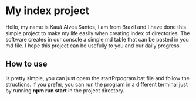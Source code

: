 # My index project

Hello, my name is Kauã Alves Santos, I am from Brazil and I have done this simple project to make my life easily when creating index of directories. The software creates in our console a simple md table that can be pasted in you md file. I hope this project can be usefully to you and our daily progress.

## How to use

Is pretty simple, you can just opem the startPrpogram.bat file and follow the structions. If you prefer, you can run the program in a different terminal just by running **npm run start** in the project directory.
